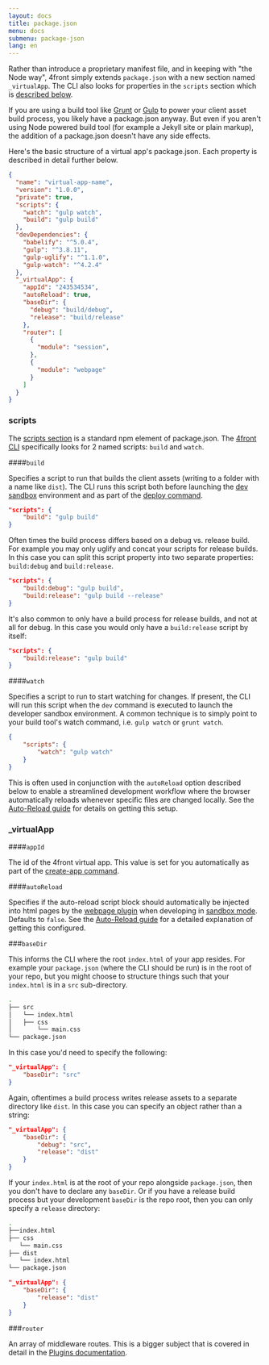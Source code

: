 ```yaml
---
layout: docs
title: package.json
menu: docs
submenu: package-json
lang: en
---
```


Rather than introduce a proprietary manifest file, and in keeping with "the Node way", 4front simply extends `package.json` with a new section named `_virtualApp`. The CLI also looks for properties in the `scripts` section which is [described below](#scripts).

If you are using a build tool like [Grunt](http://gruntjs.com/) or [Gulp](http://gulpjs.com/) to power your client asset build process, you likely have a package.json anyway. But even if you aren't using Node powered build tool (for example a Jekyll site or plain markup), the addition of a package.json doesn't have any side effects.

Here's the basic structure of a virtual app's package.json. Each property is described in detail further below.

~~~json
{
  "name": "virtual-app-name",
  "version": "1.0.0",
  "private": true,
  "scripts": {
    "watch": "gulp watch",
    "build": "gulp build"
  },
  "devDependencies": {
    "babelify": "^5.0.4",
    "gulp": "^3.8.11",
    "gulp-uglify": "^1.1.0",
    "gulp-watch": "^4.2.4"
  },
  "_virtualApp": {
    "appId": "243534534",
    "autoReload": true,
    "baseDir": {
      "debug": "build/debug",
      "release": "build/release"
    },
    "router": [
      {
        "module": "session",
      },
      {
        "module": "webpage"
      }
    ]
  }
}
~~~

### scripts

The [scripts section](https://docs.npmjs.com/misc/scripts) is a standard npm element of package.json. The [4front CLI](/docs/cli) specifically looks for 2 named scripts: `build` and `watch`.

####`build`

Specifies a script to run that builds the client assets (writing to a folder with a name like `dist`). The CLI runs this script both before launching the [dev sandbox](/docs/dev-sandbox.html) environment and as part of the [deploy command](/docs/cli.html#deploy).

~~~json
"scripts": {
	"build": "gulp build"
}
~~~

Often times the build process differs based on a debug vs. release build. For example you may only uglify and concat your scripts for release builds. In this case you can split this script property into two separate properties: `build:debug` and `build:release`.

~~~json
"scripts": {
	"build:debug": "gulp build",
	"build:release": "gulp build --release"
}
~~~

It's also common to only have a build process for release builds, and not at all for debug. In this case you would only have a `build:release` script by itself:

~~~json
"scripts": {
	"build:release": "gulp build"
}
~~~

####`watch`

Specifies a script to run to start watching for changes. If present, the CLI will run this script when the `dev` command is executed to launch the developer sandbox environment. A common technique is to simply point to your build tool's watch command, i.e. `gulp watch` or `grunt watch`.

~~~json
{
	"scripts": {
		"watch": "gulp watch"
	}
}
~~~

This is often used in conjunction with the `autoReload` option described below to enable a streamlined development workflow where the browser automatically reloads whenever specific files are changed locally. See the [Auto-Reload guide](/docs/autoreload.html) for details on getting this setup.

### _virtualApp

####`appId`

The id of the 4front virtual app. This value is set for you automatically as part of the [create-app command](/docs/cli.html#create-app).

####`autoReload`

Specifies if the auto-reload script block should automatically be injected into html pages by the [webpage plugin](/docs/plugins/webpage.html) when developing in [sandbox mode](/docs/developer-sandbox.html). Defaults to `false`. See the [Auto-Reload guide](/docs/guides/autoreload.html) for a detailed explanation of getting this configured.

<a name="basedir"></a>

###`baseDir`

This informs the CLI where the root `index.html` of your app resides. For example your `package.json` (where the CLI should be run) is in the root of your repo, but you might choose to structure things such that your `index.html` is in a `src` sub-directory.

~~~sh
.
├── src
│   └── index.html
│   ├── css
│       └── main.css
└── package.json
~~~

In this case you'd need to specify the following:

~~~json
"_virtualApp": {
	"baseDir": "src"
}
~~~

Again, oftentimes a build process writes release assets to a separate directory like `dist`. In this case you can specify an object rather than a string:

~~~json
"_virtualApp": {
	"baseDir": {
		"debug": "src",
		"release": "dist"
	}
}
~~~

If your `index.html` is at the root of your repo alongside `package.json`, then you don't have to declare any `baseDir`. Or if you have a release build process but your development `baseDir` is the repo root, then you can only specify a `release` directory:

~~~sh
.
├──index.html
├── css
   └── main.css
├── dist
   └── index.html
└── package.json
~~~

~~~json
"_virtualApp": {
	"baseDir": {
		"release": "dist"
	}
}
~~~

###`router`

An array of middleware routes. This is a bigger subject that is covered in detail in the [Plugins documentation](/docs/plugins.html).
